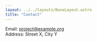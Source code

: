 ```yaml
---
layout: ../../layouts/BaseLayout.astro
title: "Contact"
---
```

Email: project@example.org  
Address: Street X, City Y
